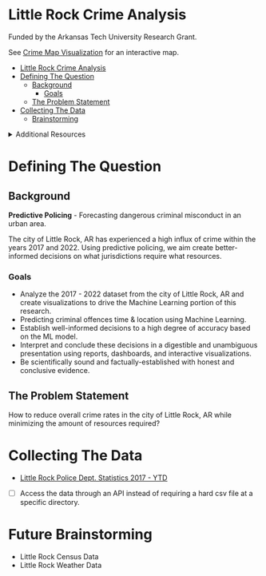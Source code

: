 # Little Rock Crime Analysis
Funded by the Arkansas Tech University Research Grant.

See [Crime Map Visualization](https://atu-machine-learning.github.io/map-visualization/) for an interactive map.

<!-- TOC -->
* [Little Rock Crime Analysis](#little-rock-crime-analysis)
* [Defining The Question](#defining-the-question)
  * [Background](#background)
    * [Goals](#goals)
  * [The Problem Statement](#the-problem-statement)
* [Collecting The Data](#collecting-the-data)
  * [Brainstorming](#future-brainstorming)
<!-- TOC -->

<details>
<summary>Additional Resources</summary>
<br>
 <img src="https://i.imgur.com/Ty44whv.png" />
</details>

# Defining The Question

## Background
**Predictive Policing** - Forecasting dangerous criminal misconduct in an urban area.

The city of Little Rock, AR has experienced a high influx of crime within the years 2017 and 2022.
Using predictive policing, we aim create better-informed decisions on what jurisdictions require what resources.

### Goals
- Analyze the 2017 - 2022 dataset from the city of Little Rock, AR and create visualizations to drive the Machine Learning
portion of this research.
- Predicting criminal offences time & location using Machine Learning.
- Establish well-informed decisions to a high degree of accuracy based on the ML model.
- Interpret and conclude these decisions in a digestible and unambiguous presentation using reports, dashboards, and interactive visualizations.
- Be scientifically sound and factually-established with honest and conclusive evidence.

## The Problem Statement
How to reduce overall crime rates in the city of Little Rock, AR while minimizing the amount of resources required?

# Collecting The Data
* [Little Rock Police Dept. Statistics 2017 - YTD](https://data.littlerock.gov/Safe-City/Little-Rock-Police-Department-Statistics-2017-to-Y/bz82-34ep)
- [ ] Access the data through an API instead of requiring a hard csv file at a specific directory.

# Future Brainstorming
* Little Rock Census Data
* Little Rock Weather Data
